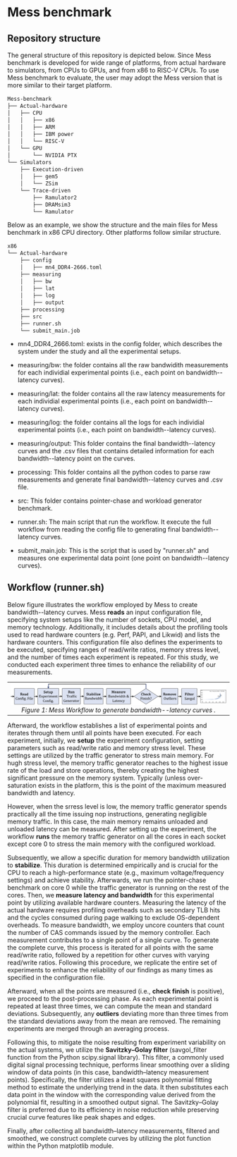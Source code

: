 # Mess benchmark



## Repository structure

The general structure of this repository is depicted below. Since Mess benchmark is developed for wide range of platforms, from actual hardware to simulators, from CPUs to GPUs, and from x86 to RISC-V CPUs. To use Mess benchmark to evaluate, the user may adopt the Mess version that is more similar to their target platform. 



```
Mess-benchmark
├── Actual-hardware
│   ├── CPU
│   │   ├── x86 
│   │   ├── ARM 
│   │   ├── IBM power 
│   │   └── RISC-V
│   └── GPU
│       └── NVIDIA PTX 
└── Simulators
    ├── Execution-driven
    │   ├── gem5 
    │   └── ZSim 
    └── Trace-driven
        ├── Ramulator2 
        ├── DRAMsim3 
        └── Ramulator 
```


Below as an example, we show the structure and the main files for Mess benchmark in x86 CPU directory. Other platforms follow similar structure. 

```
x86
└── Actual-hardware
    ├── config
    │   ├── mn4_DDR4-2666.toml 
    ├── measuring
    │   ├── bw 
    │   ├── lat 
    │   ├── log 
    │   ├── output 
    ├── processing
    ├── src
    ├── runner.sh
    └── submit_main.job
```

 - mn4_DDR4_2666.toml: exists in the config folder, which describes the system under the study and all the experimental setups. 

 - measuring/bw: the folder contains all the raw bandwidith measurements for each individial experimental points (i.e., each point on bandwidth--latency curves).

 - measuring/lat: the folder contains all the raw latency measurements for each individial experimental points (i.e., each point on bandwidth--latency curves).

 - measuring/log: the folder contains all the logs for each individial experimental points (i.e., each point on bandwidth--latency curves).

 - measuring/output: This folder contains the final bandwidth--latency curves and the .csv files that contains detailed information for each bandwidth--latency point on the curves. 

 - processing: This folder contains all the python codes to parse raw measurements and generate final bandwidth--latency curves and .csv file. 

 - src: This folder contains pointer-chase and workload generator benchmark. 

 - runner.sh: The main script that run the workflow. It execute the full workflow from reading the config file to generating final bandwidth--latency curves. 

 - submit_main.job: This is the script that is used by "runner.sh" and measures one experimental data point (one point on bandwidth--latency curves). 


## Workflow (runner.sh)

Below figure illustrates the workflow employed by Mess to create bandwidth--latency curves. Mess **reads** an input configuration file, specifying system setups like the number of sockets, CPU model, and memory technology. Additionally, it includes details about the profiling tools used to read hardware counters (e.g. Perf, PAPI, and Likwid) and lists the hardware counters. This configuration file also defines the experiments to be executed, specifying ranges of read/write ratios, memory stress level, and the number of times each experiment is repeated. For this study, we conducted each experiment three times to enhance the reliability of our measurements. 

<table>
  <tr>
    <td align="center">
      <img src="./workflow.png" alt="Alt text" title="Title" width="800" />
      <div><em>Figure 1: Mess Workflow to generate bandwidth--latency curves .</em></div>
    </td>
  </tr>
</table>

Afterward, the workflow establishes a list of experimental points and iterates through them until all points have been executed. For each experiment, initially, we **setup** the experiment configuration, setting parameters such as read/write ratio and memory stress level. These settings are utilized by the traffic generator to stress main memory. For hugh stress level, the memory traffic generator reaches to the highest issue rate of the load and store operations, thereby creating the highest significant pressure on the memory system. Typically (unless over-saturation exists in the platform, this is the point of the maximum measured bandwidth and latency.

However, when the srress level is low, the memory traffic generator spends practically all the time issuing nop instructions, generating negligible memory traffic. In this case, the main memory remains unloaded and unloaded latency can be measured. After setting up the experiment, the workflow **runs** the memory traffic generator on all the cores in each socket except core 0 to stress the main memory with the configured workload.

Subsequently, we allow a specific duration for memory bandwidth utilization to **stabilize**. This duration is determined empirically and is crucial for the CPU to reach a high-performance state (e.g., maximum voltage/frequency settings) and achieve stability. Afterwards, we run the pointer-chase benchmark on core 0 while the traffic generator is running on the rest of the cores. Then, we **measure latency and bandwidth** for this experimental point by utilizing available hardware counters. Measuring the latency of the actual hardware requires profiling overheads such as secondary TLB hits and the cycles consumed during page walking to exclude OS-dependent overheads. To measure bandwidth, we employ uncore counters that count the number of CAS commands issued by the memory controller. Each measurement contributes to a single point of a single curve. To generate the complete curve, this process is iterated for all points with the same read/write ratio, followed by a repetition for other curves with varying read/write ratios. Following this procedure, we replicate the entire set of experiments to enhance the reliability of our findings as many times as specified in the configuration file.

Afterward, when all the points are measured (i.e., **check finish** is positive), we proceed to the post-processing phase. As each experimental point is repeated at least three times, we can compute the mean and standard deviations. Subsequently, any **outliers** deviating more than three times from the standard deviations away from the mean are removed. The remaining experiments are merged through an averaging process.

Following this, to mitigate the noise resulting from experiment variability on the actual systems, we utilize the **Savitzky–Golay filter** (savgol_filter function from the Python scipy.signal library). This filter, a commonly used digital signal processing technique, performs linear smoothing over a sliding window of data points (in this case, bandwidth–latency measurement points). Specifically, the filter utilizes a least squares polynomial fitting method to estimate the underlying trend in the data. It then substitutes each data point in the window with the corresponding value derived from the polynomial fit, resulting in a smoothed output signal. The Savitzky–Golay filter is preferred due to its efficiency in noise reduction while preserving crucial curve features like peak shapes and edges.

Finally, after collecting all bandwidth–latency measurements, filtered and smoothed, we construct complete curves by utilizing the plot function within the Python matplotlib module.
